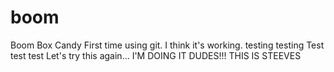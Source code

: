 # boom
Boom Box Candy
First time using git. 
I think it's working.
 testing testing
Test test test
Let's try this again...
I'M DOING IT DUDES!!!
THIS IS STEEVES
